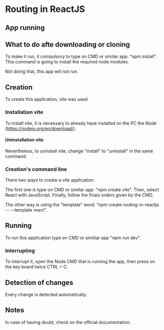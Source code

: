 # Routing in ReactJS

## App running

## What to do afte downloading or cloning

To make it run, it compulsory to type on CMD or similar app: "npm install". This command is going to install the required node modules.

Not doing that, this app will not run.

## Creation

To create this application, vite was used.

### Installation vite

To install vite, it is necessary to already have installed on the PC the Node (https://nodejs.org/en/download/).

#### Uninstallation vite

Nevertheless, to uninstall vite, change "install" to "uninstall" in the same command.

### Creation's command line

There two ways to create a vite application.

The first one is type on CMD or similar app: "npm create vite". Then, select React with JavaScript. Finally, follow the finais orders given by the CMD.

The other way is using the "template" word: "npm create routing-in-reactjs -- --template react".

## Running

To run this application type on CMD or similiar app "npm run dev".

### Interrupting

To interrupt it, open the Node CMD that is running the app, then press on the key board twice CTRL + C.

## Detection of changes

Every change is detected automatically.

## Notes

In case of having doubt, check on the official documentation.

